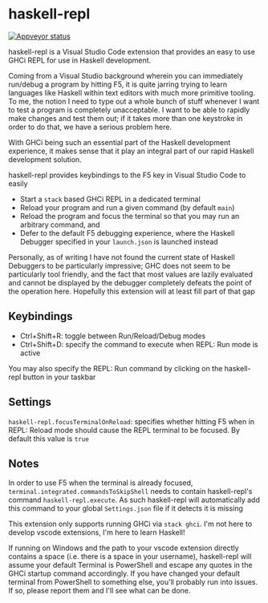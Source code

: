 # haskell-repl

[![Appveyor status](https://ci.appveyor.com/api/projects/status/6coywdjcmb00ckmj?svg=true)](https://ci.appveyor.com/project/lordmilko/haskell-repl)

haskell-repl is a Visual Studio Code extension that provides an easy to use GHCi REPL for use in Haskell development.

Coming from a Visual Studio background wherein you can immediately run/debug a program by hitting F5, it is quite jarring trying to learn languages like Haskell within text editors with much more primitive tooling. To me, the notion I need to type out a whole bunch of stuff whenever I want to test a program is completely unacceptable. I want to be able to rapidly make changes and test them out; if it takes more than one keystroke in order to do that, we have a serious problem here.

With GHCi being such an essential part of the Haskell development experience, it makes sense that it play an integral part of our rapid Haskell development solution.

haskell-repl provides keybindings to the F5 key in Visual Studio Code to easily

* Start a `stack` based GHCi REPL in a dedicated terminal
* Reload your program and run a given command (by default `main`)
* Reload the program and focus the terminal so that you may run an arbitrary command, and
* Defer to the default F5 debugging experience, where the Haskell Debugger specified in your `launch.json` is launched instead

Personally, as of writing I have not found the current state of Haskell Debuggers to be particularly impressive; GHC does not seem to be particularly tool friendly, and the fact that most values are lazily evaluated and cannot be displayed by the debugger completely defeats the point of the operation here. Hopefully this extension will at least fill part of that gap

## Keybindings

* Ctrl+Shift+R: toggle between Run/Reload/Debug modes
* Ctrl+Shift+D: specify the command to execute when REPL: Run mode is active

You may also specify the REPL: Run command by clicking on the haskell-repl button in your taskbar

## Settings

`haskell-repl.focusTerminalOnReload`: specifies whether hitting F5 when in REPL: Reload mode should cause the REPL terminal to be focused. By default this value is `true`

## Notes

In order to use F5 when the terminal is already focused, `terminal.integrated.commandsToSkipShell` needs to contain haskell-repl's command `haskell-repl.execute`. As such haskell-repl will automatically add this command to your global `Settings.json` file if it detects it is missing

This extension only supports running GHCi via `stack ghci`. I'm not here to develop vscode extensions, I'm here to learn Haskell!

If running on Windows and the path to your vscode extension directly contains a space (i.e. there is a space in your username), haskell-repl will assume your default Terminal is PowerShell and escape any quotes in the GHCi startup command accordingly. If you have changed your default terminal from PowerShell to something else, you'll probably run into issues. If so, please report them and I'll see what can be done.